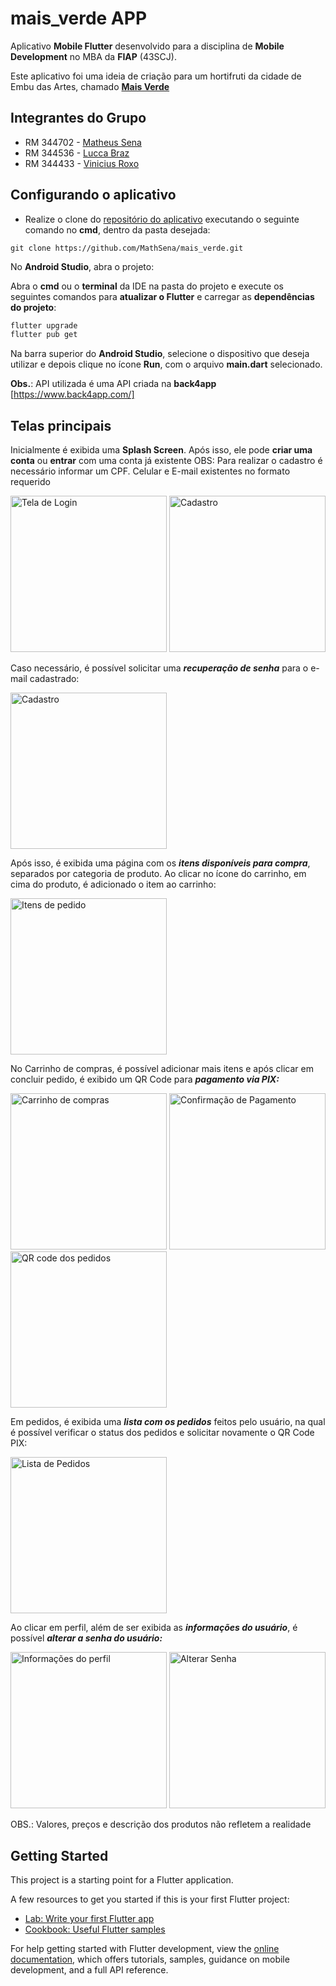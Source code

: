 # mais_verde APP

Aplicativo **Mobile Flutter** desenvolvido para a disciplina de
**Mobile Development** no MBA da **FIAP** (43SCJ).

Este aplicativo foi uma ideia de criação para um hortifruti da cidade de Embu das Artes, chamado [**Mais Verde**](https://www.instagram.com/maisverde_hortifruti/)

## Integrantes do Grupo

- RM 344702 - <a target="_blank" rel="noopener" href="https://www.linkedin.com/in/mathsena07/">Matheus Sena</a>
- RM 344536 - <a target="_blank" rel="noopener" href="https://www.linkedin.com/in/lucca-braz-a31755b5">Lucca Braz</a>
- RM 344433 - <a target="_blank" rel="noopener" href="https://www.linkedin.com/in/vinicius-roxo-brand%C3%A3o-19ba1115a/">Vinicius Roxo</a>

## Configurando o aplicativo

- Realize o clone do
[repositório do aplicativo](https://github.com/VictorAlvesBug/app-controle-financeiro)
executando o seguinte comando no **cmd**, dentro da pasta desejada:

```bach
git clone https://github.com/MathSena/mais_verde.git
```

No **Android Studio**, abra o projeto:

Abra o **cmd** ou o **terminal** da IDE na pasta do projeto e execute os
seguintes comandos para **atualizar o Flutter** e carregar as
**dependências do projeto**:

```bash
flutter upgrade
flutter pub get
```

Na barra superior do **Android Studio**, selecione o dispositivo que deseja
utilizar e depois clique no ícone **Run**, com o arquivo **main.dart**
selecionado.

**Obs.**: API utilizada é uma API criada na **back4app** [https://www.back4app.com/]

## Telas principais

Inicialmente é exibida uma **Splash Screen**.
Após isso, ele pode **criar uma conta** ou **entrar** com uma conta já existente
OBS: Para realizar o cadastro é necessário informar um CPF. Celular e E-mail existentes no formato requerido

<img width="250" alt="Tela de Login" src="lib/src/prints/login.png" /> <img width="250" alt="Cadastro" src="lib/src/prints/cadastro.png" />

Caso necessário, é possível solicitar uma ***recuperação de senha*** para o e-mail cadastrado:

<img width="250" alt="Cadastro" src="lib/src/prints/recuperar.png" />


Após isso, é exibida uma página com os ***itens disponíveis para compra***, separados por categoria de produto.
Ao clicar no ícone do carrinho, em cima do produto, é adicionado o item ao carrinho:

<img width="250" alt="Itens de pedido" src="lib/src/prints/itens.png" />

No Carrinho de compras, é possível adicionar mais itens e após clicar em concluir pedido, é exibido um QR Code para ***pagamento via PIX:***

<img width="250" alt="Carrinho de compras" src="lib/src/prints/carrinho.png" /> <img width="250" alt="Confirmação de Pagamento" src="lib/src/prints/confirmar_pag.png" />
<img width="250" alt="QR code dos pedidos" src="lib/src/prints/pagamento_pix.png" />

Em pedidos, é exibida uma ***lista com os pedidos*** feitos pelo usuário, na qual é possível verificar o status dos pedidos e solicitar novamente o QR Code PIX:

<img width="250" alt="Lista de Pedidos" src="lib/src/prints/pedidos.png" />

  
Ao clicar em perfil, além de ser exibida as ***informações do usuário***, é possível ***alterar a senha do usuário:***

<img width="250" alt="Informações do perfil" src="lib/src/prints/cadastro_perfil.png" /> <img width="250" alt="Alterar Senha" src="lib/src/prints/alterar_senha.png" />

OBS.: Valores, preços e descrição dos produtos não refletem a realidade



## Getting Started

This project is a starting point for a Flutter application.

A few resources to get you started if this is your first Flutter project:

- [Lab: Write your first Flutter app](https://docs.flutter.dev/get-started/codelab)
- [Cookbook: Useful Flutter samples](https://docs.flutter.dev/cookbook)

For help getting started with Flutter development, view the
[online documentation](https://docs.flutter.dev/), which offers tutorials,
samples, guidance on mobile development, and a full API reference.